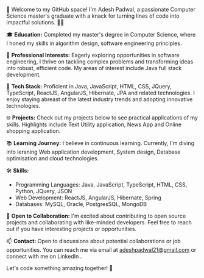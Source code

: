 🚀 Welcome to my GitHub space! I'm Adesh Padwal, a passionate Computer Science master's graduate with a knack for turning lines of code into impactful solutions. 👨‍💻

🎓 **Education:** Completed my master's degree in Computer Science, where I honed my skills in algorithm design, software engineering principles.

💼 **Professional Interests:** Eagerly exploring opportunities in software engineering, I thrive on tackling complex problems and transforming ideas into robust, efficient code. My areas of interest include Java full stack development.

🔧 **Tech Stack:** Proficient in Java, JavaScript, HTML, CSS, JQuery, TypeScript, ReactJS, AngularJS, Hibernate, JPA and related technologies. I enjoy staying abreast of the latest industry trends and adopting innovative technologies.

🌐 **Projects:** Check out my projects below to see practical applications of my skills. Highlights include Text Utility application, News App and Online shopping application.

📚 **Learning Journey:** I believe in continuous learning. Currently, I'm diving into leraning Web application development, System design, Database optimisation and cloud technologies.

🛠️ **Skills:**
- Programming Languages: Java, JavaScript, TypeScript, HTML, CSS, Python, JQuery, JSON
- Web Development: ReactJS, AngularJS, Hibernate, Spring
- Databases: MySQL, Oracle, PostgresSQL, MongoDB

🌱 **Open to Collaboration:** I'm excited about contributing to open source projects and collaborating with like-minded developers. Feel free to reach out if you have interesting projects or opportunities.

📫 **Contact:** Open to discussions about potential collaborations or job opportunities. You can reach me via email at adeshpadwal21@gmail.com
 or connect with me on LinkedIn .

Let's code something amazing together! 🚀

